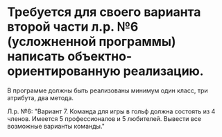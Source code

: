 # Требуется для своего варианта второй части л.р. №6 (усложненной программы) написать объектно-ориентированную реализацию. 
В программе должны быть реализованы минимум один класс, три атрибута, два метода.

Л.р. №6: "Вариант 7. Команда для игры в гольф должна состоять из 4 членов. Имеется 5 профессионалов и 5 любителей. Вывести все возможные варианты команды."
